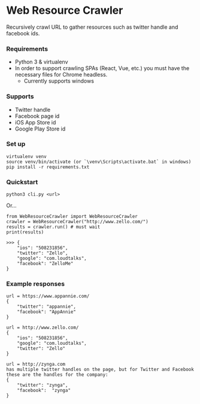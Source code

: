 # Web Resource Crawler

Recursively crawl URL to gather resources such as twitter handle and facebook ids.

### Requirements
- Python 3 & virtualenv
- In order to support crawling SPAs (React, Vue, etc.) you must have the necessary files for Chrome headless.
  - Currently supports windows

### Supports
- Twitter handle
- Facebook page id
- iOS App Store id
- Google Play Store id

### Set up
```
virtualenv venv
source venv/bin/activate (or `\venv\Scripts\activate.bat` in windows)
pip install -r requirements.txt
```

### Quickstart
`python3 cli.py <url>`

Or...

```
from WebResourceCrawler import WebResourceCrawler
crawler = WebResourceCrawler("http://www.zello.com/")
results = crawler.run() # must wait
print(results)

>>> {
    "ios": "508231856",
    "twitter": "Zello",
    "google": "com.loudtalks",
    "facebook": "ZelloMe"
}
```

### Example responses
```
url = https://www.appannie.com/
{
    "twitter": "appannie",
    "facebook": "AppAnnie"
}
```

```
url = http://www.zello.com/
{
    "ios": "508231856",
    "google": "com.loudtalks",
    "twitter": "Zello"
}
```

```
url = http://zynga.com
has multiple twitter handles on the page, but for Twitter and Facebook these are the handles for the company:
{
    "twitter": "zynga",
    "facebook":  "zynga"
}
```